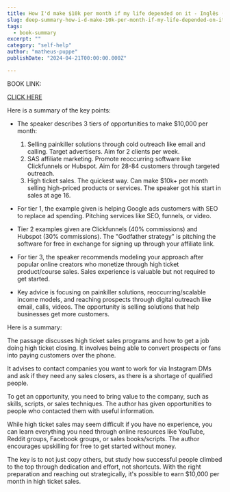 ```yaml
---
title: How I'd make $10k per month if my life depended on it - Inglês (gerada automaticamente)
slug: deep-summary-how-i-d-make-10k-per-month-if-my-life-depended-on-it-inglês-gerada-automaticamente-
tags: 
  - book-summary
excerpt: ""
category: "self-help"
author: "matheus-puppe"
publishDate: "2024-04-21T00:00:00.000Z"

---
```


BOOK LINK:

[CLICK HERE](https://www.amazon.com/gp/search?ie=UTF8&tag=matheuspupp0a-20&linkCode=ur2&linkId=4410b525877ab397377c2b5e60711c1a&camp=1789&creative=9325&index=books&keywords=how-i-d-make-10k-per-month-if-my-life-depended-on-it-inglês-gerada-automaticamente-)



 Here is a summary of the key points:

- The speaker describes 3 tiers of opportunities to make $10,000 per month:
   1) Selling painkiller solutions through cold outreach like email and calling. Target advertisers. Aim for 2 clients per week.
   2) SAS affiliate marketing. Promote reoccurring software like Clickfunnels or Hubspot. Aim for 28-84 customers through targeted outreach. 
   3) High ticket sales. The quickest way. Can make $10k+ per month selling high-priced products or services. The speaker got his start in sales at age 16.

- For tier 1, the example given is helping Google ads customers with SEO to replace ad spending. Pitching services like SEO, funnels, or video.  

- Tier 2 examples given are Clickfunnels (40% commissions) and Hubspot (30% commissions). The "Godfather strategy" is pitching the software for free in exchange for signing up through your affiliate link. 

- For tier 3, the speaker recommends modeling your approach after popular online creators who monetize through high ticket product/course sales. Sales experience is valuable but not required to get started. 

- Key advice is focusing on painkiller solutions, reoccurring/scalable income models, and reaching prospects through digital outreach like email, calls, videos. The opportunity is selling solutions that help businesses get more customers.

 Here is a summary:

The passage discusses high ticket sales programs and how to get a job doing high ticket closing. It involves being able to convert prospects or fans into paying customers over the phone. 

It advises to contact companies you want to work for via Instagram DMs and ask if they need any sales closers, as there is a shortage of qualified people. 

To get an opportunity, you need to bring value to the company, such as skills, scripts, or sales techniques. The author has given opportunities to people who contacted them with useful information.

While high ticket sales may seem difficult if you have no experience, you can learn everything you need through online resources like YouTube, Reddit groups, Facebook groups, or sales books/scripts. The author encourages upskilling for free to get started without money. 

The key is to not just copy others, but study how successful people climbed to the top through dedication and effort, not shortcuts. With the right preparation and reaching out strategically, it's possible to earn $10,000 per month in high ticket sales.